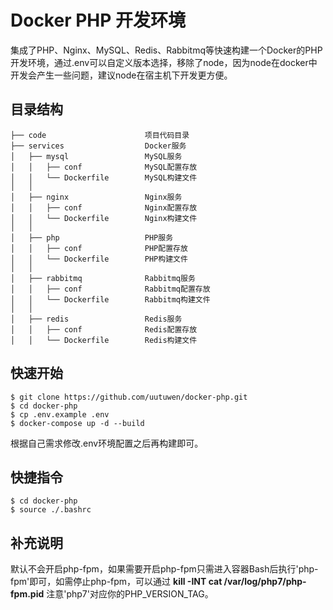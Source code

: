 # Docker PHP 开发环境



集成了PHP、Nginx、MySQL、Redis、Rabbitmq等快速构建一个Docker的PHP开发环境，通过.env可以自定义版本选择，移除了node，因为node在docker中开发会产生一些问题，建议node在宿主机下开发更方便。




## 目录结构


```pgp
├── code                      项目代码目录
├── services                  Docker服务
│   ├── mysql                 MySQL服务
│   │   ├── conf              MySQL配置存放
│   │   └── Dockerfile        MySQL构建文件
│   │
│   ├── nginx                 Nginx服务
│   │   ├── conf              Nginx配置存放
│   │   └── Dockerfile        Nginx构建文件
│   │
│   ├── php                   PHP服务
│   │   ├── conf              PHP配置存放
│   │   └── Dockerfile        PHP构建文件
│   │
│   ├── rabbitmq              Rabbitmq服务
│   │   ├── conf              Rabbitmq配置存放
│   │   └── Dockerfile        Rabbitmq构建文件
│   │ 
│   ├── redis                 Redis服务
│   │   ├── conf              Redis配置存放
│   │   └── Dockerfile        Redis构建文件
```



## 快速开始

```shell
$ git clone https://github.com/uutuwen/docker-php.git
$ cd docker-php
$ cp .env.example .env
$ docker-compose up -d --build
```

根据自己需求修改.env环境配置之后再构建即可。



## 快捷指令

```shell
$ cd docker-php
$ source ./.bashrc
```



## 补充说明

默认不会开启php-fpm，如果需要开启php-fpm只需进入容器Bash后执行'php-fpm'即可，如需停止php-fpm，可以通过 **kill -INT cat /var/log/php7/php-fpm.pid** 注意'php7'对应你的PHP_VERSION_TAG。

